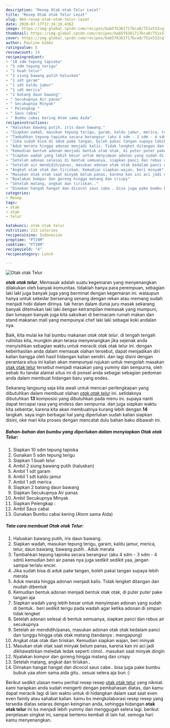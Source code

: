 ```yaml
---
description: "Resep Otak otak Telur Lezat"
title: "Resep Otak otak Telur Lezat"
slug: 964-resep-otak-otak-telur-lezat
date: 2020-07-17T17:34:19.436Z
image: https://img-global.cpcdn.com/recipes/bab5f6361717bca0/751x532cq70/otak-otak-telur-foto-resep-utama.jpg
thumbnail: https://img-global.cpcdn.com/recipes/bab5f6361717bca0/751x532cq70/otak-otak-telur-foto-resep-utama.jpg
cover: https://img-global.cpcdn.com/recipes/bab5f6361717bca0/751x532cq70/otak-otak-telur-foto-resep-utama.jpg
author: Pauline Gibbs
ratingvalue: 5
reviewcount: 14
recipeingredient:
- "10 sdm tepung tapioka"
- "5 sdm tepung terigu"
- "1 buah telur"
- "2 siung bawang putih haluskan"
- "1 sdt garam"
- "1 sdt kaldu jamur"
- "1 sdt merica"
- "2 batang daun bawang"
- " Secukupnya Air panas"
- " Secukupnya Minyak"
- " Pelengkap "
- " Saus cabai"
- " Bumbu cabai kering Atom sama Aida"
recipeinstructions:
- "Haluskan bawang putih, iris daun bawang."
- "Siapkan wadah, masukan tepung terigu, garam, kaldu jamur, merica, telur, daun bawang, bawang putih.. Aduk merata"
- "Tambahkan tepung tapioka secara berangsur (aku 4 sdm - 3 sdm - 4 sdm) kemudian beri air panas nya juga sedikit sedikit yaa, jangan sampai terlalu encer."
- "Jika sudah bisa di aduk pake tangan, boleh pakai tangan supaya lebih merata"
- "Aduk merata hingga adonan menjadi kalis. Tidak lengket ditangan dan mudah dibentuk"
- "Kemudian bentuk adonan menjadi bentuk otak otak, di puter puter pake tangan aja"
- "Siapkan wadah yang lebih besar untuk menyimpan adonan yang sudah di bentuk.. beri sedikit terigu pada wadah agar ketika adonan di simpan tidak lengket"
- "Setelah adonan selesai di bentuk semuanya, siapkan panci dan rebus air secukupnya"
- "Setelah air mendidih/panas, masukan adonan otak otak kedalam panci dan tunggu hingga otak otak matang (tandanya : mengapung)"
- "Angkat otak otak dan tiriskan. Kemudian siapkan wajan, beri minyak"
- "Masukan otak otak saat minyak belum panas, karena kan ini aci jadi dikhawatirkan meledak ledak seperti cimol.. masukan saat minyak dingin"
- "Nyalakan kompor dan goreng hingga matang dan crispy"
- "Setelah matang, angkat dan tiriskan.."
- "Dimakan hangat hangat dan dicocol saus cabe.. bisa juga pake bumbu bubuk yaa atom sama aida gitu.. sesuai selera aja bun :)"
categories:
- Resep
tags:
- otak
- otak
- telur

katakunci: otak otak telur 
nutrition: 213 calories
recipecuisine: Indonesian
preptime: "PT19M"
cooktime: "PT30M"
recipeyield: "4"
recipecategory: Lunch

---
```



![Otak otak Telur](https://img-global.cpcdn.com/recipes/bab5f6361717bca0/751x532cq70/otak-otak-telur-foto-resep-utama.jpg)

<b><i>otak otak telur</i></b>, Memasak adalah suatu kegemaran yang menyenangkan dilakukan oleh banyak komunitas. tidaklah hanya para perempuan, sebagian laki laki juga banyak juga yang berminat dengan kegemaran ini. walaupun hanya untuk sekedar bersenang senang dengan rekan atau memang sudah menjadi hobi dalam dirinya. tak heran dalam dunia juru masak sekarang banyak ditemukan laki laki dengan ketrampilan memasak yang mumpuni, dan lumayan banyak juga kita saksikan di bermacam rumah makan dan stand makanan mall yang mempunyai chef laki laki sebagai koki andalan nya.

Baik, kita mulai ke hal bumbu makanan <i>otak otak telur</i>. di tengah tengah rutinitas kita, mungkin akan terasa menyenangkan jika sejenak anda menyisihkan sebagian waktu untuk meracik otak otak telur ini. dengan keberhasilan anda dalam memasak olahan tersebut, dapat menjadikan diri kalian bangga oleh hasil hidangan kalian sendiri. dan lagi disini dengan perantara situs ini kalian akan mempunyai rujukan untuk mengolah masakan <u>otak otak telur</u> tersebut menjadi masakan yang yummy dan sempurna, oleh sebab itu tandai alamat situs ini di ponsel anda sebagai sebagian pedoman anda dalam membuat hidangan baru yang endes.




Sekarang langsung saja kita awali untuk mencari perlengkapan yang dibutuhkan dalam membuat olahan <u><i>otak otak telur</i></u> ini. setidaknya dibutuhkan <b>13</b> komposisi yang dibutuhkan pada menu ini. supaya nanti dapat tercapai rasa yang endess dan sempurna. dan juga siapkan waktu kita sebentar, karena kita akan membuatnya kurang lebih dengan <b>14</b> langkah. saya ingin berbagai hal yang diperlukan sudah kalian siapkan disini, oke mari kita proses dengan mencatat dulu bahan baku dibawah ini.

<!--inarticleads1-->

##### Bahan-bahan dan bumbu yang diperlukan dalam menyiapkan Otak otak Telur:

1. Siapkan 10 sdm tepung tapioka
1. Gunakan 5 sdm tepung terigu
1. Siapkan 1 buah telur
1. Ambil 2 siung bawang putih (haluskan)
1. Ambil 1 sdt garam
1. Ambil 1 sdt kaldu jamur
1. Ambil 1 sdt merica
1. Siapkan 2 batang daun bawang
1. Siapkan  Secukupnya Air panas
1. Ambil  Secukupnya Minyak
1. Siapkan  Pelengkap :
1. Ambil  Saus cabai
1. Gunakan  Bumbu cabai kering (Atom sama Aida)




<!--inarticleads2-->

##### Tata cara membuat Otak otak Telur:

1. Haluskan bawang putih, iris daun bawang.
1. Siapkan wadah, masukan tepung terigu, garam, kaldu jamur, merica, telur, daun bawang, bawang putih.. Aduk merata
1. Tambahkan tepung tapioka secara berangsur (aku 4 sdm - 3 sdm - 4 sdm) kemudian beri air panas nya juga sedikit sedikit yaa, jangan sampai terlalu encer.
1. Jika sudah bisa di aduk pake tangan, boleh pakai tangan supaya lebih merata
1. Aduk merata hingga adonan menjadi kalis. Tidak lengket ditangan dan mudah dibentuk
1. Kemudian bentuk adonan menjadi bentuk otak otak, di puter puter pake tangan aja
1. Siapkan wadah yang lebih besar untuk menyimpan adonan yang sudah di bentuk.. beri sedikit terigu pada wadah agar ketika adonan di simpan tidak lengket
1. Setelah adonan selesai di bentuk semuanya, siapkan panci dan rebus air secukupnya
1. Setelah air mendidih/panas, masukan adonan otak otak kedalam panci dan tunggu hingga otak otak matang (tandanya : mengapung)
1. Angkat otak otak dan tiriskan. Kemudian siapkan wajan, beri minyak
1. Masukan otak otak saat minyak belum panas, karena kan ini aci jadi dikhawatirkan meledak ledak seperti cimol.. masukan saat minyak dingin
1. Nyalakan kompor dan goreng hingga matang dan crispy
1. Setelah matang, angkat dan tiriskan..
1. Dimakan hangat hangat dan dicocol saus cabe.. bisa juga pake bumbu bubuk yaa atom sama aida gitu.. sesuai selera aja bun :)




Berikut sedikit ulasan menu perihal resep resep <u>otak otak telur</u> yang nikmat. kami harapkan anda sudah mengerti dengan pembahasan diatas, dan kamu dapat meracik lagi di lain waktu untuk di hidangkan dalam saat saat even even family atau sahabat kalian. kamu bs mengkolaborasi resep resep yang tersedia diatas selaras dengan keinginan anda, sehingga hidangan <b>otak otak telur</b> ini bs menjadi lebih yummy dan menggugah selera lagi. berikut penjelasan singkat ini, sampai bertemu kembali di lain hal. semoga hari kamu menyenangkan.

